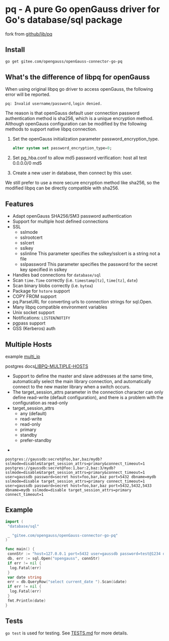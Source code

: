 # pq - A pure Go openGauss driver for Go's database/sql package

fork from [github/lib/pq](https://github.com/lib/pq)

## Install

```bash
go get gitee.com/opengauss/openGauss-connector-go-pq
```

## What's the difference of libpq for openGauss

When using original libpq go driver to access openGauss, the following error will be reported.

```text
pq: Invalid username/password,login denied.
```

The reason is that openGauss default user connection password authentication method is sha256, which is a unique encryption method. Although openGauss configuration can be modified by the following methods to support native libpq connection.

1. Set the openGauss initialization parameter password_encryption_type.

    ```sql
    alter system set password_encryption_type=0;
    ```

2. Set pg_hba.conf to allow md5 password verification: host all test 0.0.0.0/0 md5
3. Create a new user in database, then connect by this user.

We still prefer to use a more secure encryption method like sha256, so the modified libpq can be directly compatible with sha256.

## Features

* Adapt openGauss SHA256/SM3 password authentication
* Support for multiple host defined connections
* SSL
  * sslmode
  * sslrootcert
  * sslcert
  * sslkey
  * sslinline      This parameter specifies the sslkey/sslcert is a string not a file
  * sslpassword    This parameter specifies the password for the secret key specified in sslkey
* Handles bad connections for `database/sql`
* Scan `time.Time` correctly (i.e. `timestamp[tz]`, `time[tz]`, `date`)
* Scan binary blobs correctly (i.e. `bytea`)
* Package for `hstore` support
* COPY FROM support
* pq.ParseURL for converting urls to connection strings for sql.Open.
* Many libpq compatible environment variables
* Unix socket support
* Notifications: `LISTEN`/`NOTIFY`
* pgpass support
* GSS (Kerberos) auth

## Multiple Hosts

example [multi_ip](example/multi_ip/multi_ip.go)

postgres docs[LIBPQ-MULTIPLE-HOSTS](https://www.postgresql.org/docs/14/libpq-connect.html#LIBPQ-MULTIPLE-HOSTS)

* Support to define the master and slave addresses at the same time, automatically select the main library connection,
and automatically connect to the new master library when a switch occurs.
* The target_session_attrs parameter in the connection character can only define read-write (default configuration),
and there is a problem with the configuration as read-only
* target_session_attrs
  - any (default)
  - read-write
  - read-only
  - primary
  - standby
  - prefer-standby
- 
```text
postgres://gaussdb:secret@foo,bar,baz/mydb?sslmode=disable&target_session_attrs=primary&connect_timeout=1
postgres://gaussdb:secret@foo:1,bar:2,baz:3/mydb?sslmode=disable&target_session_attrs=primary&connect_timeout=1
user=gaussdb password=secret host=foo,bar,baz port=5432 dbname=mydb sslmode=disable target_session_attrs=primary connect_timeout=1
user=gaussdb password=secret host=foo,bar,baz port=5432,5432,5433 dbname=mydb sslmode=disable target_session_attrs=primary connect_timeout=1
```

## Example

```go
import (
 "database/sql"

 _ "gitee.com/opengauss/openGauss-connector-go-pq"
)

func main() {
 connStr := "host=127.0.0.1 port=5432 user=gaussdb password=test@1234 dbname=postgres sslmode=disable"
 db, err := sql.Open("opengauss", connStr)
 if err != nil {
  log.Fatal(err)
 }
 var date string
 err = db.QueryRow("select current_date ").Scan(&date)
 if err != nil {
  log.Fatal(err)
 }
 fmt.Println(date)
}
```

## Tests

`go test` is used for testing.  See [TESTS.md](TESTS.md) for more details.
